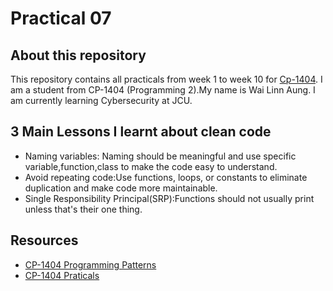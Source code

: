 # Practical 07

## About this repository

This repository contains all practicals from week 1 to week 10
for [Cp-1404](https://https://github.com/00079-wailinn/cp1404practicals).
I am a student from CP-1404 (Programming 2).My name is Wai Linn Aung. I am currently learning Cybersecurity at JCU.

## 3 Main Lessons I learnt about clean code

- Naming variables: Naming should be meaningful and use specific variable,function,class to make the code easy to
  understand.
- Avoid repeating code:Use functions, loops, or constants to eliminate duplication and make code more maintainable.
- Single Responsibility Principal(SRP):Functions should not usually print unless that's their one thing.

## Resources

- [CP-1404 Programming Patterns](https://github.com/CP1404/Starter/wiki/Programming-Patterns)
- [CP-1404 Praticals](https://https://github.com/00079-wailinn/cp1404practicals)
